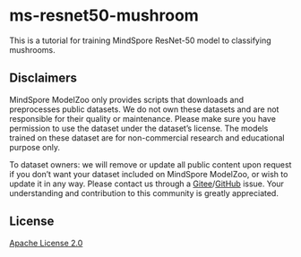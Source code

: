 # ms-resnet50-mushroom
This is a tutorial for training MindSpore ResNet-50 model to classifying mushrooms.

## Disclaimers

MindSpore ModelZoo only provides scripts that downloads and preprocesses public datasets. We do not own these datasets and are not responsible for their quality or maintenance. Please make sure you have permission to use the dataset under the dataset’s license. The models trained on these dataset are for non-commercial research and educational purpose only.

To dataset owners: we will remove or update all public content upon request if you don’t want your dataset included on MindSpore ModelZoo, or wish to update it in any way. Please contact us through a [Gitee](https://gitee.com/mindspore/mindspore/issues)/[GitHub](https://github.com/mindspore-ai/mindspore/issues) issue. Your understanding and contribution to this community is greatly appreciated.

## License

[Apache License 2.0](LICENSE)
